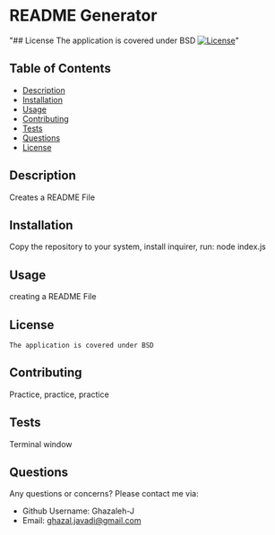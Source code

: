 # README Generator
  "## License
    The application is covered under BSD [![License](https://img.shields.io/badge/License-BSD_3--Clause-blue.svg)](https://opensource.org/licenses/BSD-3-Clause)"
  ## Table of Contents
  * [Description](#description)
  * [Installation](#installation)
  * [Usage](#usage)
  * [Contributing](#contributing)
  * [Tests](#tests)
  * [Questions](#questions)
  * [License](#license)
  
  ## Description
  Creates a README File
  ## Installation
  Copy the repository to your system, install inquirer, run: node index.js
  ## Usage
  creating a README File
  ## License
    The application is covered under BSD 
  ## Contributing
  Practice, practice, practice
  ## Tests
  Terminal window
  ## Questions
  Any questions or concerns? Please contact me via:
  - Github Username: Ghazaleh-J
  - Email: ghazal.javadi@gmail.com

